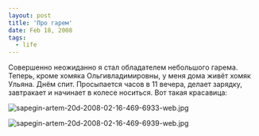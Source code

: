 ```yaml
---
layout: post
title: 'Про гарем'
date: Feb 18, 2008
tags:
  - life
---
```


Совершенно неожиданно я стал обладателем небольшого гарема. Теперь, кроме хомяка Ольгивладимировны, у меня дома живёт хомяк Ульяна. Днём спит. Просыпается часов в 11 вечера, делает зарядку, завтракает и начинает в колесе носиться. Вот такая красавица:

![sapegin-artem-20d-2008-02-16-469-6933-web.jpg](upload://sapegin-artem-20d-2008-02-16-469-6933-web.jpg)

<!--more-->

![sapegin-artem-20d-2008-02-16-469-6939-web.jpg](upload://sapegin-artem-20d-2008-02-16-469-6939-web.jpg)
